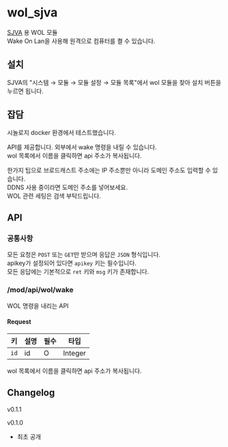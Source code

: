 # wol_sjva

[SJVA](https://sjva.me/) 용 WOL 모듈  
Wake On Lan을 사용해 원격으로 컴퓨터를 켤 수 있습니다.

## 설치

SJVA의 "시스템 → 모듈 → 모듈 설정 → 모듈 목록"에서 wol 모듈을 찾아 설치 버튼을 누르면 됩니다.

## 잡담

시놀로지 docker 환경에서 테스트했습니다.

API를 제공합니다. 외부에서 wake 명령을 내릴 수 있습니다.  
wol 목록에서 이름을 클릭하면 api 주소가 복사됩니다.

한가지 팁으로 브로드캐스트 주소에는 IP 주소뿐만 아니라 도메인 주소도 입력할 수 있습니다.  
DDNS 사용 중이라면 도메인 주소를 넣어보세요.  
WOL 관련 세팅은 검색 부탁드립니다.

## API

### 공통사항

모든 요청은 `POST` 또는 `GET`만 받으며 응답은 `JSON` 형식입니다.  
apikey가 설정되어 있다면 `apikey` 키는 필수입니다.  
모든 응답에는 기본적으로 `ret` 키와 `msg` 키가 존재합니다.

### /mod/api/wol/wake

WOL 명령을 내리는 API

#### Request

키 | 설명 | 필수 | 타입
--- | --- | --- | ---
`id` | id | O | Integer

wol 목록에서 이름을 클릭하면 api 주소가 복사됩니다.

## Changelog

v0.1.1

v0.1.0

* 최초 공개
